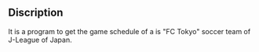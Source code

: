 ## Discription
It is a program to get the game schedule of a is "FC Tokyo" soccer team of J-League of Japan.
